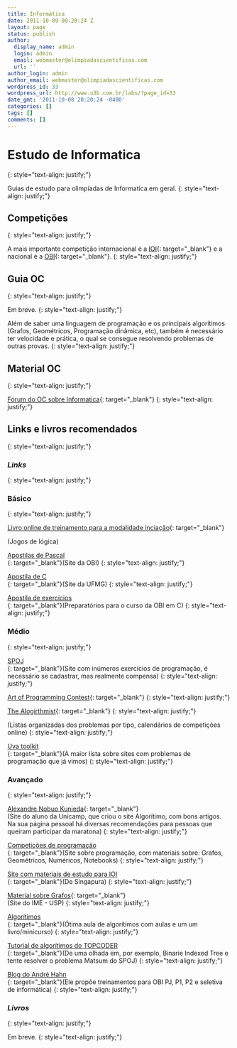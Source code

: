 ```yaml
---
title: Informática
date: 2011-10-09 00:20:24 Z
layout: page
status: publish
author:
  display_name: admin
  login: admin
  email: webmaster@olimpiadascientificas.com
  url: ''
author_login: admin
author_email: webmaster@olimpiadascientificas.com
wordpress_id: 33
wordpress_url: http://www.u3b.com.br/labs/?page_id=33
date_gmt: '2011-10-08 20:20:24 -0400'
categories: []
tags: []
comments: []
---
```


# Estudo de Informatica
{: style="text-align: justify;"}



 Guias de estudo para olimpíadas de Informatica em geral.
{: style="text-align: justify;"}



 ## Competições
{: style="text-align: justify;"}



 A mais importante competição internacional é a [IOI](/olimpiadas/informatica/ioi/ "IOI"){: target="_blank"} e a nacional é a [OBI](/olimpiadas/informatica/obi/ "OBI"){: target="_blank"}.
{: style="text-align: justify;"}



 ## Guia OC
{: style="text-align: justify;"}



 Em breve.
{: style="text-align: justify;"}



 Além de saber uma linguagem de programação e os principais algorítimos (Grafos, Geométricos, Programação dinâmica, etc), também é necessário ter velocidade e prática, o qual se consegue resolvendo problemas de outras
provas.
{: style="text-align: justify;"}



 ## Material OC
{: style="text-align: justify;"}



 [Fórum do OC sobre Informatica](/forum/viewforum.php?f=7 "Fórum Olimpíadas Científicas"){: target="_blank"}
{: style="text-align: justify;"}



 ## Links e livros recomendados
{: style="text-align: justify;"}



 ### *Links*
{: style="text-align: justify;"}



 ### Básico
{: style="text-align: justify;"}

  
[Livro online de treinamento para a modalidade inciação][1]{: target="_blank"}

 (Jogos de lógica)

[Apostilas de Pascal  
 ][2]{: target="_blank"}(Site da OBI)
{: style="text-align: justify;"}



 [Apostila de C  
 ][3]{: target="_blank"}(Site da UFMG)
{: style="text-align: justify;"}



 [Apostila de exercícios  
 ][4]{: target="_blank"}(Preparatórios para o curso da OBI em C)
{: style="text-align: justify;"}



 ### Médio
{: style="text-align: justify;"}



 [SPOJ  
 ][5]{: target="_blank"}(Site com inúmeros exercícios de programação, é necessário se cadastrar, mas realmente compensa)
{: style="text-align: justify;"}



 [Art of Programming Contest][6]{: target="_blank"}
{: style="text-align: justify;"}



 [The Alogirthmist][7]{: target="_blank"}
{: style="text-align: justify;"}



 (Listas organizadas dos problemas por tipo, calendários de competições online)
{: style="text-align: justify;"}



 [Uva toolkit  
 ][8]{: target="_blank"}(A maior lista sobre sites com problemas de programação que já vimos)
{: style="text-align: justify;"}



 ### Avançado
{: style="text-align: justify;"}



 [Alexandre Nobuo Kunieda][9]{: target="_blank"}  
 (Site do aluno da Unicamp, que criou o site Algorítimo, com bons artigos. Na sua página pessoal há diversas recomendações para pessoas que queiram participar da maratona)
{: style="text-align: justify;"}



 [Competições de programação  
 ][10]{: target="_blank"}(Site sobre programação, com materiais sobre: Grafos, Geométricos, Numéricos, Notebooks)
{: style="text-align: justify;"}



 [Site com materiais de estudo para IOI  
 ][11]{: target="_blank"}(De Singapura)
{: style="text-align: justify;"}



 [Material sobre Grafos][12]{: target="_blank"}  
 (Site do IME - USP)
{: style="text-align: justify;"}



 [Algorítimos  
 ][13]{: target="_blank"}(Ótima aula de algorítimos com aulas e um um livro/minicurso)
{: style="text-align: justify;"}



 [Tutorial de algorítimos do TOPCODER  
 ][14]{: target="_blank"}(De uma olhada em, por exemplo, Binarie Indexed Tree e tente resolver o problema Matsum do SPOJ)
{: style="text-align: justify;"}



 [Blog do André Hahn  
 ][15]{: target="_blank"}(Ele propõe treinamentos para OBI PJ, P1, P2 e seletiva de informática)
{: style="text-align: justify;"}



 ### *Livros*
{: style="text-align: justify;"}



 Em breve.
{: style="text-align: justify;"}



 

[1]: http://wsmartins.net/jogosdelogica
[2]: http://olimpiada.ic.unicamp.br/info_geral/programacao/programacao_junior/Apostila "Pascal"
[3]: http://www.inf.ufsc.br/%7Efernando/ine5412/C_UFMG.pdf "Apostila de C"
[4]: http://destacom.ledes.net/manager/titan.php?target=openFile&amp;fileId=178 "Exercícios"
[5]: http://br.spoj.pl/ "SPOJ"
[6]: http://online-judge.uva.es/problemset/Art_of_Programming_Contest_SE_for_uva.pdf "Art of Programming Contest"
[7]: http://algorithmist.com/index.php/Main_Page
[8]: http://uvatoolkit.com/links.php "Uva toolkit"
[9]: http://www.students.ic.unicamp.br/~ra080523/ "Alexandre Nobuo Kunieda"
[10]: https://sites.google.com/a/viniciusfortuna.com/maratona/Home "Competições de programação"
[11]: http://www.comp.nus.edu.sg/%7Etantc/ioi_training/%20 "Estudo para IOI"
[12]: http://www.ime.usp.br/~pf/algoritmos_para_grafos/ "Grafos"
[13]: http://www.ime.usp.br/%7Epf/analise_de_algoritmos/index.html "Algorítimos"
[14]: http://www.topcoder.com/tc?module=Static&amp;d1=tutorials&amp;d2=alg_index "TOPCODER"
[15]: http://andrehahn.blogspot.com.br/ "André Hahn"
